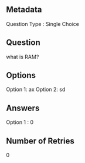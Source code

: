 ## Metadata
Question Type : Single Choice

## Question
what is RAM?

## Options
Option 1: ax
Option 2: sd

## Answers
Option 1 : 0

## Number of Retries
0

